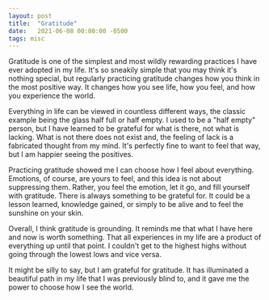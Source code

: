 ```yaml
---
layout: post
title:  "Gratitude"
date:   2021-06-08 00:00:00 -0500
tags: misc
---
```

Gratitude is one of the simplest and most wildly rewarding practices
I have ever adopted in my life. It's so sneakily simple that you may
think it's nothing special, but regularly practicing gratitude changes
how you think in the most positive way. It changes how you see life,
how you feel, and how you experience the world.

Everything in life can be viewed in countless different ways, the classic
example being the glass half full or half empty. I used to be a "half
empty" person, but I have learned to be grateful for what is there,
not what is lacking. What is not there does not exist and, the feeling of
lack is a fabricated thought from my mind. It's perfectly fine to want
to feel that way, but I am happier seeing the positives.

Practicing gratitude showed me I can choose how I feel about everything.
Emotions, of course, are yours to feel, and this idea is not about
suppressing them. Rather, you feel the emotion, let it go, and fill
yourself with gratitude. There is always something to be grateful for.
It could be a lesson learned, knowledge gained, or simply to be alive
and to feel the sunshine on your skin.

Overall, I think gratitude is grounding. It reminds me that what I have
here and now is worth something. That all experiences in my life are a
product of everything up until that point. I couldn't get to the highest
highs without going through the lowest lows and vice versa.

It might be silly to say, but I am grateful for gratitude. It has
illuminated a beautiful path in my life that I was previously blind to,
and it gave me the power to choose how I see the world.
